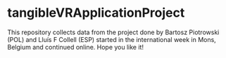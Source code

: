 # tangibleVRApplicationProject
This repository collects data from the project done by Bartosz Piotrowski (POL) and Lluís F Collell (ESP) started in the international week in Mons, Belgium and continued online. Hope you like it!
